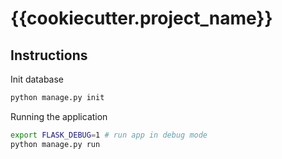 # {{cookiecutter.project_name}}


## Instructions
Init database
```sh
python manage.py init
```

Running the application
```sh
export FLASK_DEBUG=1 # run app in debug mode
python manage.py run
```
